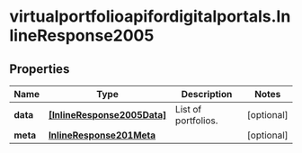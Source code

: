 # virtualportfolioapifordigitalportals.InlineResponse2005

## Properties

Name | Type | Description | Notes
------------ | ------------- | ------------- | -------------
**data** | [**[InlineResponse2005Data]**](InlineResponse2005Data.md) | List of portfolios. | [optional] 
**meta** | [**InlineResponse201Meta**](InlineResponse201Meta.md) |  | [optional] 


